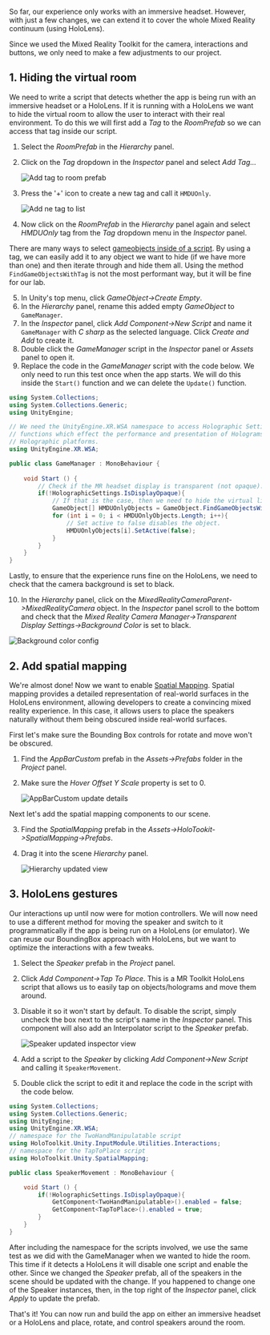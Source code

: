 <!-- ## 7. HoloLens (optional) --> 

So far, our experience only works with an immersive headset. However, with just a few changes, we can extend it to cover the whole Mixed Reality continuum (using HoloLens).  

Since we used the Mixed Reality Toolkit for the camera, interactions and buttons, we only need to make a few adjustments to our project.

## 1. Hiding the virtual room
We need to write a script that detects whether the app is being run with an immersive headset or a HoloLens. If it is running with a HoloLens we want to hide the virtual room to allow the user to interact with their real environment. To do this we will first add a *Tag* to the *RoomPrefab* so we can access that tag inside our script. 

1. Select the *RoomPrefab* in the *Hierarchy* panel.
2. Click on the *Tag* dropdown in the *Inspector* panel and select *Add Tag...*

	![Add tag to room prefab](../media/AddTagToRoomPrefab.png)

3. Press the '+' icon to create a new tag and call it `HMDUOnly`.

	![Add ne tag to list](../media/HMDUONlyTag.png)

4.  Now click on the *RoomPrefab* in the *Hierarchy* panel again and select *HMDUOnly* tag from the *Tag* dropdown menu in the *Inspector* panel.

There are many ways to select <a href="https://docs.unity3d.com/Manual/ControllingGameObjectsComponents.html" target="_blank">gameobjects inside of a script</a>. By using a tag, we can easily add it to any object we want to hide (if we have more than one) and then iterate through and hide them all. Using the method `FindGameObjectsWithTag` is not the most performant way, but it will be fine for our lab. 

5. In Unity's top menu, click *GameObject->Create Empty*.   
6. In the *Hierarchy* panel, rename this added empty *GameObject* to `GameManager`.
7. In the *Inspector* panel, click *Add Component->New Script* and name it `GameManager` with *C sharp* as the selected language. Click *Create and Add* to create it. 
8. Double click the *GameManager* script in the *Inspector* panel or *Assets* panel to open it.
9. Replace the code in the *GameManager* script with the code below. We only need to run this test once when the app starts. We will do this inside the `Start()` function and we can delete the `Update()` function.

```csharp
using System.Collections;
using System.Collections.Generic;
using UnityEngine;

// We need the UnityEngine.XR.WSA namespace to access Holographic Settings which contain 
// functions which effect the performance and presentation of Holograms on Windows 
// Holographic platforms.
using UnityEngine.XR.WSA;

public class GameManager : MonoBehaviour {
	
	void Start () {
   		// Check if the MR headset display is transparent (not opaque).
    	if(!HolographicSettings.IsDisplayOpaque){ 
        	// If that is the case, then we need to hide the virtual living room
        	GameObject[] HMDUOnlyObjects = GameObject.FindGameObjectsWithTag("HMDUOnly");
        	for (int i = 0; i < HMDUOnlyObjects.Length; i++){
           		// Set active to false disables the object.
            	HMDUOnlyObjects[i].SetActive(false); 
        	}
    	}
	}
}
```

Lastly, to ensure that the experience runs fine on the HoloLens, we need to check that the camera background is set to black. 

10. In the *Hierarchy* panel, click on the *MixedRealityCameraParent->MixedRealityCamera* object. In the *Inspector* panel scroll to the bottom and check that the *Mixed Reality Camera Manager->Transparent Display Settings->Background Color* is set to black.

![Background color config](../media/18.png)

## 2. Add spatial mapping
We're almost done! Now we want to enable <a href="https://docs.microsoft.com/windows/mixed-reality/spatial-mapping" target="_blank">Spatial Mapping</a>. Spatial mapping provides a detailed representation of real-world surfaces in the HoloLens environment, allowing developers to create a convincing mixed reality experience. In this case, it allows users to place the speakers naturally without them being obscured inside real-world surfaces.

First let's make sure the Bounding Box controls for rotate and move won't be obscured.

1. Find the *AppBarCustom* prefab in the *Assets->Prefabs* folder in the *Project* panel.
2. Make sure the *Hover Offset Y Scale* property is set to 0.

	![AppBarCustom update details](../media/19.png)

Next let's add the spatial mapping components to our scene.

3. Find the *SpatialMapping* prefab in the *Assets->HoloTookit->SpatialMapping->Prefabs*.
4. Drag it into the scene *Hierarchy* panel.

	![Hierarchy updated view](../media/20.png)

## 3. HoloLens gestures
Our interactions up until now were for motion controllers. We will now need to use a different method for moving the speaker and switch to it programmatically if the app is being run on a HoloLens (or emulator). We can reuse our BoundingBox approach with HoloLens, but we want to optimize the interactions with a few tweaks.

1. Select the *Speaker* prefab in the *Project* panel.
2. Click *Add Component->Tap To Place*. This is a MR Toolkit HoloLens script that allows us to easily tap on objects/holograms and move them around.
3. Disable it so it won't start by default. To disable the script, simply uncheck the box next to the script's name in the *Inspector* panel. This component will also add an Interpolator script to the *Speaker* prefab.

	![Speaker updated inspector view](../media/21.png)

4. Add a script to the *Speaker* by clicking *Add Component->New Script* and calling it `SpeakerMovement`.
5. Double click the script to edit it and replace the code in the script with the code below.
	
```csharp
using System.Collections;
using System.Collections.Generic;
using UnityEngine;
using UnityEngine.XR.WSA;
// namespace for the TwoHandManipulatable script
using HoloToolkit.Unity.InputModule.Utilities.Interactions;
// namespace for the TapToPlace script
using HoloToolkit.Unity.SpatialMapping;

public class SpeakerMovement : MonoBehaviour {

	void Start () {
		if(!HolographicSettings.IsDisplayOpaque){ 
			GetComponent<TwoHandManipulatable>().enabled = false;
			GetComponent<TapToPlace>().enabled = true;
		}
	}
}
```

After including the namespace for the scripts involved, we use the same test as we did with the GameManager when we wanted to hide the room. This time if it detects a HoloLens it will disable one script and enable the other. Since we changed the *Speaker* prefab, all of the speakers in the scene should be updated with the change. If you happened to change one of the Speaker instances, then, in the top right of the *Inspector* panel, click *Apply* to update the prefab.

That's it! You can now run and build the app on either an immersive headset or a HoloLens and place, rotate, and control speakers around the room.
